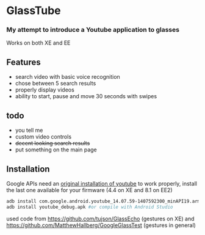# GlassTube
### My attempt to introduce a Youtube application to glasses
Works on both XE and EE
## Features

- search video with basic voice recognition
- chose between 5 search results
- properly display videos
- ability to start, pause and move 30 seconds with swipes
## todo
- you tell me
- custom video controls
- ~~decent looking search results~~
- put something on the main page

## Installation
Google APIs need an [original installation of youtube](https://www.apkmirror.com/apk/google-inc/youtube/youtube-14-07-59-release/youtube-14-07-59-17-android-apk-download/) to work properly, install the last one available for your firmware (4.4 on XE and 8.1 on EE2)
```sh
adb install com.google.android.youtube_14.07.59-1407592300_minAPI19.armeabi-v7a.nodpi._apkmirror.com.apk #example for XE
adb install youtube_debug.apk #or compile with Android Studio
```

used code from
https://github.com/tujson/GlassEcho (gestures on XE) and https://github.com/MatthewHallberg/GoogleGlassTest (gestures in general)
